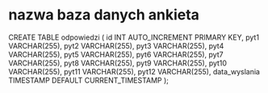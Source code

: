 # nazwa baza danych ankieta

CREATE TABLE odpowiedzi ( id INT AUTO_INCREMENT PRIMARY KEY, pyt1 VARCHAR(255), pyt2 VARCHAR(255), pyt3 VARCHAR(255), pyt4 VARCHAR(255), pyt5 VARCHAR(255), pyt6 VARCHAR(255), pyt7 VARCHAR(255), pyt8 VARCHAR(255), pyt9 VARCHAR(255), pyt10 VARCHAR(255), pyt11 VARCHAR(255), pyt12 VARCHAR(255), data_wyslania TIMESTAMP DEFAULT CURRENT_TIMESTAMP );
